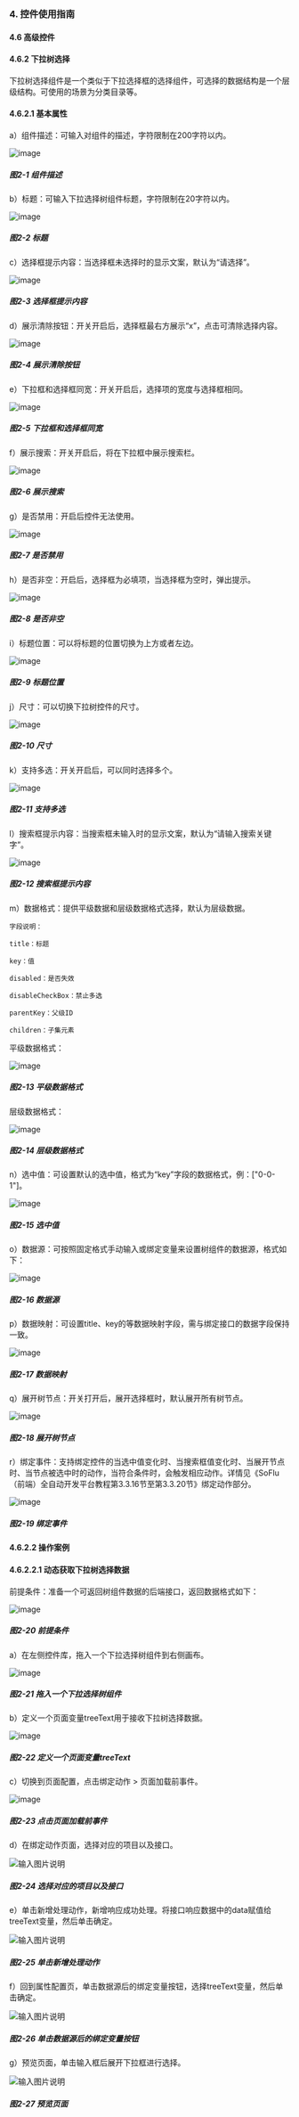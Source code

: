 ### 4. 控件使用指南

#### 4.6 高级控件

#### 4.6.2 下拉树选择

下拉树选择组件是一个类似于下拉选择框的选择组件，可选择的数据结构是一个层级结构。可使用的场景为分类目录等。

#### 4.6.2.1 基本属性

a）组件描述：可输入对组件的描述，字符限制在200字符以内。

![image](https://user-images.githubusercontent.com/79617492/223967798-291bd629-ad8f-412d-a3cb-c9ff2b4ee597.png)

##### 图2-1 组件描述

b）标题：可输入下拉选择树组件标题，字符限制在20字符以内。

![image](https://user-images.githubusercontent.com/79617492/223967842-60dd5405-9c84-43ea-a425-35c69837ceba.png)

##### 图2-2 标题

c）选择框提示内容：当选择框未选择时的显示文案，默认为“请选择”。

![image](https://user-images.githubusercontent.com/79617492/223967893-910dce01-45f3-4b4f-be3f-2e49eaa6ca59.png)

##### 图2-3 选择框提示内容

d）展示清除按钮：开关开启后，选择框最右方展示“x”，点击可清除选择内容。

![image](https://user-images.githubusercontent.com/79617492/223967941-02644a1d-c3ac-4f34-aa74-5e420f76228b.png)

##### 图2-4 展示清除按钮

e）下拉框和选择框同宽：开关开启后，选择项的宽度与选择框相同。

![image](https://user-images.githubusercontent.com/79617492/223967984-54a9e64d-e3ef-489a-a402-289dfdace6b8.png)

##### 图2-5 下拉框和选择框同宽

f）展示搜索：开关开启后，将在下拉框中展示搜索栏。

![image](https://user-images.githubusercontent.com/79617492/223968067-8e411a7a-20d6-418b-b977-1c36fd79a28f.png)

##### 图2-6 展示搜索

g）是否禁用：开启后控件无法使用。

![image](https://user-images.githubusercontent.com/79617492/223968102-10addd38-256a-4723-a39a-ae0a5fb48cc3.png)

##### 图2-7 是否禁用

h）是否非空：开启后，选择框为必填项，当选择框为空时，弹出提示。

![image](https://user-images.githubusercontent.com/79617492/223968140-bd65cb41-547d-442d-a0dc-d4ac2f9f931b.png)

##### 图2-8 是否非空

i）标题位置：可以将标题的位置切换为上方或者左边。

![image](https://user-images.githubusercontent.com/79617492/223968168-979e116e-28b8-44dd-b002-7d779983e2b1.png)

##### 图2-9 标题位置

j）尺寸：可以切换下拉树控件的尺寸。

![image](https://user-images.githubusercontent.com/79617492/223968251-03eb4d5a-18c0-4811-83c0-c7de3b67df83.png)

##### 图2-10 尺寸

k）支持多选：开关开启后，可以同时选择多个。

![image](https://user-images.githubusercontent.com/79617492/223968279-19cb12f3-a232-46c0-8c40-e76edcac0920.png)

##### 图2-11 支持多选

l）搜索框提示内容：当搜索框未输入时的显示文案，默认为“请输入搜索关键字”。

![image](https://user-images.githubusercontent.com/79617492/223968326-498842dc-1f2c-4cdd-92cc-306093586baf.png)

##### 图2-12 搜索框提示内容

m）数据格式：提供平级数据和层级数据格式选择，默认为层级数据。


```
字段说明：

title：标题

key：值

disabled：是否失效

disableCheckBox：禁止多选

parentKey：父级ID

children：子集元素
```

平级数据格式：

![image](https://user-images.githubusercontent.com/79617492/223968377-2ef1b001-add9-4108-a4b9-5782315fe13e.png)

##### 图2-13 平级数据格式

层级数据格式：

![image](https://user-images.githubusercontent.com/79617492/223968425-194af009-11c4-4623-afc7-b0fa7f310f74.png)

##### 图2-14 层级数据格式

n）选中值：可设置默认的选中值，格式为“key”字段的数据格式，例：["0-0-1"]。

![image](https://user-images.githubusercontent.com/79617492/223968519-18c3b33d-3328-46a9-a221-f81a143e2eed.png)

##### 图2-15 选中值

o）数据源：可按照固定格式手动输入或绑定变量来设置树组件的数据源，格式如下：

![image](https://user-images.githubusercontent.com/79617492/223968556-761319de-9d95-4a4a-86a0-6d99cbc3a186.png)

##### 图2-16 数据源

p）数据映射：可设置title、key的等数据映射字段，需与绑定接口的数据字段保持一致。

![image](https://user-images.githubusercontent.com/79617492/223968588-50ec6fc4-2d01-4dbc-9249-3bd6e35ee7aa.png)

##### 图2-17 数据映射

q）展开树节点：开关打开后，展开选择框时，默认展开所有树节点。

![image](https://user-images.githubusercontent.com/79617492/223968614-0c6e2e3f-a3b0-4130-8aa3-c82574ae26e2.png)

##### 图2-18 展开树节点

r）绑定事件：支持绑定控件的当选中值变化时、当搜索框值变化时、当展开节点时、当节点被选中时的动作，当符合条件时，会触发相应动作。详情见《SoFlu（前端）全自动开发平台教程第3.3.16节至第3.3.20节》绑定动作部分。

![image](https://user-images.githubusercontent.com/79617492/223968636-c8727c9c-b9ed-42d0-bc8c-65fcf496c5e8.png)

##### 图2-19 绑定事件

#### 4.6.2.2 操作案例

#### 4.6.2.2.1 动态获取下拉树选择数据

前提条件：准备一个可返回树组件数据的后端接口，返回数据格式如下：

![image](https://user-images.githubusercontent.com/79617492/223968722-a1fb5305-95d2-424c-a41f-895638ce51b2.png)

##### 图2-20 前提条件

a）在左侧控件库，拖入一个下拉选择树组件到右侧画布。

![image](https://user-images.githubusercontent.com/79617492/223968742-45dfbc9d-a924-4955-981d-f7ca52afede6.png)

##### 图2-21 拖入一个下拉选择树组件

b）定义一个页面变量treeText用于接收下拉树选择数据。

![image](https://user-images.githubusercontent.com/79617492/223968763-a54f02c8-b42a-4f84-8411-88e211618f15.png)

##### 图2-22 定义一个页面变量treeText

c）切换到页面配置，点击绑定动作 > 页面加载前事件。

![image](https://user-images.githubusercontent.com/79617492/223968797-573e6f6b-99cb-4d67-9c4f-6061f711fefc.png)

##### 图2-23 点击页面加载前事件

d）在绑定动作页面，选择对应的项目以及接口。

![输入图片说明](../../../../images/%20SoFlu%EF%BC%88%E5%89%8D%E7%AB%AF%EF%BC%89%E5%85%A8%E8%87%AA%E5%8A%A8%E5%BC%80%E5%8F%91%E5%B9%B3%E5%8F%B0%E6%95%99%E7%A8%8B/1.%20%E6%9C%80%E6%96%B0%E7%89%88%E6%9C%AC%20-%20%E6%9B%B4%E6%96%B0%E6%97%A5%E6%9C%9F%20-%202023.01.10/4.%20%E6%8E%A7%E4%BB%B6%E4%BD%BF%E7%94%A8%E6%8C%87%E5%8D%97/6.%20%E9%AB%98%E7%BA%A7%E6%8E%A7%E4%BB%B6/2-24.png)

##### 图2-24 选择对应的项目以及接口

e）单击新增处理动作，新增响应成功处理。将接口响应数据中的data赋值给treeText变量，然后单击确定。

![输入图片说明](../../../../images/%20SoFlu%EF%BC%88%E5%89%8D%E7%AB%AF%EF%BC%89%E5%85%A8%E8%87%AA%E5%8A%A8%E5%BC%80%E5%8F%91%E5%B9%B3%E5%8F%B0%E6%95%99%E7%A8%8B/1.%20%E6%9C%80%E6%96%B0%E7%89%88%E6%9C%AC%20-%20%E6%9B%B4%E6%96%B0%E6%97%A5%E6%9C%9F%20-%202023.01.10/4.%20%E6%8E%A7%E4%BB%B6%E4%BD%BF%E7%94%A8%E6%8C%87%E5%8D%97/6.%20%E9%AB%98%E7%BA%A7%E6%8E%A7%E4%BB%B6/2-25.png)

##### 图2-25 单击新增处理动作

f）回到属性配置页，单击数据源后的绑定变量按钮，选择treeText变量，然后单击确定。

![输入图片说明](../../../../images/%20SoFlu%EF%BC%88%E5%89%8D%E7%AB%AF%EF%BC%89%E5%85%A8%E8%87%AA%E5%8A%A8%E5%BC%80%E5%8F%91%E5%B9%B3%E5%8F%B0%E6%95%99%E7%A8%8B/1.%20%E6%9C%80%E6%96%B0%E7%89%88%E6%9C%AC%20-%20%E6%9B%B4%E6%96%B0%E6%97%A5%E6%9C%9F%20-%202023.01.10/4.%20%E6%8E%A7%E4%BB%B6%E4%BD%BF%E7%94%A8%E6%8C%87%E5%8D%97/6.%20%E9%AB%98%E7%BA%A7%E6%8E%A7%E4%BB%B6/2-26.png)

##### 图2-26 单击数据源后的绑定变量按钮

g）预览页面，单击输入框后展开下拉框进行选择。

![输入图片说明](../../../../images/%20SoFlu%EF%BC%88%E5%89%8D%E7%AB%AF%EF%BC%89%E5%85%A8%E8%87%AA%E5%8A%A8%E5%BC%80%E5%8F%91%E5%B9%B3%E5%8F%B0%E6%95%99%E7%A8%8B/1.%20%E6%9C%80%E6%96%B0%E7%89%88%E6%9C%AC%20-%20%E6%9B%B4%E6%96%B0%E6%97%A5%E6%9C%9F%20-%202023.01.10/4.%20%E6%8E%A7%E4%BB%B6%E4%BD%BF%E7%94%A8%E6%8C%87%E5%8D%97/6.%20%E9%AB%98%E7%BA%A7%E6%8E%A7%E4%BB%B6/2-27.png)

##### 图2-27 预览页面
